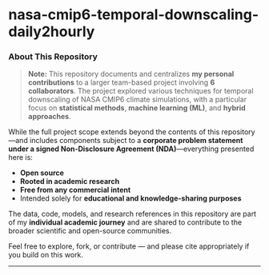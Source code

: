# nasa-cmip6-temporal-downscaling-daily2hourly

### About This Repository

> **Note:** This repository documents and centralizes **my personal contributions** to a larger team-based project involving **6 collaborators**. The project explored various techniques for temporal downscaling of NASA CMIP6 climate simulations, with a particular focus on **statistical methods**, **machine learning (ML)**, and **hybrid approaches**.

While the full project scope extends beyond the contents of this repository—and includes components subject to a **corporate problem statement under a signed Non-Disclosure Agreement (NDA)**—everything presented here is:

-  **Open source**
-  **Rooted in academic research**
-  **Free from any commercial intent**
-  Intended solely for **educational and knowledge-sharing purposes**

The data, code, models, and research references in this repository are part of my **individual academic journey** and are shared to contribute to the broader scientific and open-source communities.

Feel free to explore, fork, or contribute — and please cite appropriately if you build on this work.

---
